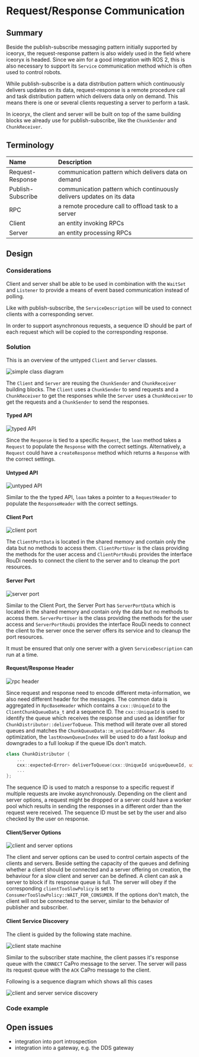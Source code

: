 # Request/Response Communication

## Summary

Beside the publish-subscribe messaging pattern initially supported by iceoryx,
the request-response pattern is also widely used in the field where iceoryx is headed.
Since we aim for a good integration with ROS 2, this is also necessary to support its
`Service` communication method which is often used to control robots.

While publish-subscribe is a data distribution pattern which continuously delivers
updates on its data, request-response is a remote procedure call and task distribution pattern
which delivers data only on demand. This means there is one or several clients
requesting a server to perform a task.

In iceoryx, the client and server will be built on top of the same building blocks
we already use for publish-subscribe, like the `ChunkSender` and `ChunkReceiver`.

## Terminology

| Name              | Description                                              |
| :---------------- | :------------------------------------------------------- |
| Request-Response  | communication pattern which delivers data on demand      |
| Publish-Subscribe | communication pattern which continuously delivers updates on its data |
| RPC               | a remote procedure call to offload task to a server      |
| Client            | an entity invoking RPCs                                  |
| Server            | an entity processing RPCs                                |

## Design

### Considerations

Client and server shall be able to be used in combination with the `WaitSet` and `Listener`
to provide a means of event based communication instead of polling.

Like with publish-subscribe, the `ServiceDescription` will be used to connect clients with a corresponding server.

In order to support asynchronous requests, a sequence ID should be part of each request which will be copied to the corresponding response.

### Solution

This is an overview of the untyped `Client` and `Server` classes.

![simple class diagram](../website/images/overview_class.svg)

The `Client` and `Server` are reusing the `ChunkSender` and `ChunkReceiver` building blocks. The `Client` uses a `ChunkSender` to send requests and a `ChunkReceiver` to get the responses while the `Server` uses a `ChunkReceiver` to get the requests and a `ChunkSender` to send the responses.

#### Typed API

![typed API](../website/images/typed_api.svg)

Since the `Response` is tied to a specific `Request`, the `loan` method takes a `Request` to populate the `Response` with the correct settings.
Alternatively, a `Request` could have a `createResponse` method which returns a `Response` with the correct settings.

#### Untyped API

![untyped API](../website/images/untyped_api.svg)

Similar to the the typed API, `loan` takes a pointer to a `RequestHeader` to populate the `ResponseHeader` with the correct settings.

#### Client Port

![client port](../website/images/client_port.svg)

The `ClientPortData` is located in the shared memory and contain only the data but no methods to access them.
`ClientPortUser` is the class providing the methods for the user access and `ClientPortRouDi` provides the
interface RouDi needs to connect the client to the server and to cleanup the port resources.

#### Server Port

![server port](../website/images/server_port.svg)

Similar to the Client Port, the Server Port has `ServerPortData` which is located in the shared memory and contain only the data but no methods to access them.
`ServerPortUser` is the class providing the methods for the user access and `ServerPortRouDi` provides the
interface RouDi needs to connect the client to the server once the server offers its service and to cleanup the port resources.

It must be ensured that only one server with a given `ServiceDescription` can run at a time.

#### Request/Response Header

![rpc header](../website/images/request_response_header.svg)

Since request and response need to encode different meta-information, we also need different header for the messages.
The common data is aggregated in `RpcBaseHeader` which contains a `cxx::UniqueId` to the `ClientChunkQueueData_t` and a sequence ID.
The `cxx::UniqueId` is used to identify the queue which receives the response and used as identifier for `ChunkDistributor::deliverToQueue`.
This method will iterate over all stored queues and matches the `ChunkQueueData::m_uniqueIdOfOwner`.
As optimization, the `lastKnownQueueIndex` will be used to do a fast lookup and downgrades to a full lookup if the queue IDs don't match.
```cpp
class ChunkDistributor {
    ...
    cxx::expected<Error> deliverToQueue(cxx::UniqueId uniqueQueueId, uint32_t lastKnownQueueIndex, mepoo::SharedChunk chunk);
    ...
};
```

The sequence ID is used to match a response to a specific request if multiple requests are invoke asynchronously.
Depending on the client and server options, a request might be dropped or a server could have a worker pool
which results in sending the responses in a different order than the request were received.
The sequence ID must be set by the user and also checked by the user on response.

#### Client/Server Options

![client and server options](../website/images/client_and_server_options.svg)

The client and server options can be used to control certain aspects of the clients and servers.
Beside setting the capacity of the queues and defining whether a client should be connected and a server offering on creation,
the behaviour for a slow client and server can be defined.
A client can ask a server to block if its response queue is full.
The server will obey if the corresponding `clientTooSlowPolicy` is set to `ConsumerTooSlowPolicy::WAIT_FOR_CONSUMER`.
If the options don't match, the client will not be connected to the server, similar to the behavior of publisher and subscriber.

#### Client Service Discovery

The client is guided by the following state machine.

![client state machine](../website/images/client_state_machine.svg)

Similar to the subscriber state machine, the client passes it's response queue with the `CONNECT` CaPro message to the server.
The server will pass its request queue with the `ACK` CaPro message to the client.

Following is a sequence diagram which shows all this cases

![client and server service discovery](../website/images/client_and_server_service_discovery.svg)

### Code example

## Open issues

- integration into port introspection
- integration into a gateway, e.g. the DDS gateway
